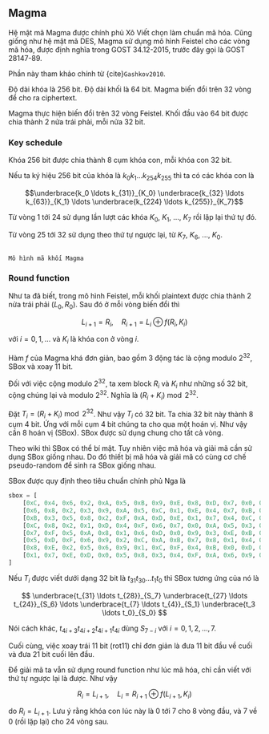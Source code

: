 ## Magma

Hệ mật mã Magma được chính phủ Xô Viết chọn làm chuẩn mã hóa. Cũng giống như hệ mật mã DES, Magma sử dụng mô hình Feistel cho các vòng mã hóa, được định nghĩa trong GOST 34.12-2015, trước đây gọi là GOST 28147-89.

Phần này tham khảo chính từ {cite}`Gashkov2010`.

Độ dài khóa là 256 bit. Độ dài khối là 64 bit. Magma biến đổi trên 32 vòng để cho ra ciphertext.

Magma thực hiện biến đổi trên 32 vòng Feistel. Khối đầu vào 64 bit được chia thành 2 nửa trái phải, mỗi nửa 32 bit.

### Key schedule

Khóa 256 bit được chia thành 8 cụm khóa con, mỗi khóa con 32 bit.

Nếu ta ký hiệu 256 bit của khóa là $k_{0} k_{1} \ldots k_{254} k_{255}$
thì ta có các khóa con là

$$\underbrace{k_0 \ldots k_{31}}_{K_0} \underbrace{k_{32} \ldots k_{63}}_{K_1} \ldots \underbrace{k_{224} \ldots k_{255}}_{K_7}$$

Từ vòng 1 tới 24 sử dụng lần lượt các khóa $K_0$, $K_1$, ..., $K_7$ rồi lặp lại thứ tự đó.

Từ vòng 25 tới 32 sử dụng theo thứ tự ngược lại, từ $K_7$, $K_6$, ..., $K_0$.

```{figure} ../figures/magma/blocky.jpg

Mô hình mã khối Magma
```

### Round function

Như ta đã biết, trong mô hình Feistel, mỗi khối plaintext được chia thành 2 nửa trái phải $(L_0, R_0)$. Sau đó ở mỗi vòng biến đổi thì

$$L_{i+1} = R_i, \quad R_{i+1} = L_i \oplus f(R_i, K_i)$$

với $i=0, 1, \ldots$ và $K_i$ là khóa con ở vòng $i$.

Hàm $f$ của Magma khá đơn giản, bao gồm 3 động tác là cộng modulo $2^{32}$, SBox và xoay 11 bit.

Đối với việc cộng modulo $2^{32}$, ta xem block $R_i$ và $K_i$ như những số 32 bit, cộng chúng lại và modulo $2^{32}$. Nghĩa là 
$(R_i + K_i) \bmod 2^{32}$.

Đặt $T_i = (R_i + K_i) \bmod 2^{32}$. Như vậy $T_i$ có 32 bit. Ta chia 32 bit này thành 8 cụm 4 bit. Ứng với mỗi cụm 4 bit chúng ta cho qua một hoán vị. Như vậy cần 8 hoán vị (SBox). SBox được sử dụng chung cho tất cả vòng.

Theo wiki thì SBox có thể bí mật. Tuy nhiên việc mã hóa và giải mã cần sử dụng SBox giống nhau. Do đó thiết bị mã hóa và giải mã có cùng cơ chế pseudo-random để sinh ra SBox giống nhau.

SBox được quy định theo tiêu chuẩn chính phủ Nga là

```python
sbox = [
    [0xC, 0x4, 0x6, 0x2, 0xA, 0x5, 0xB, 0x9, 0xE, 0x8, 0xD, 0x7, 0x0, 0x3, 0xF, 0x1],
    [0x6, 0x8, 0x2, 0x3, 0x9, 0xA, 0x5, 0xC, 0x1, 0xE, 0x4, 0x7, 0xB, 0xD, 0x0, 0xF],
    [0xB, 0x3, 0x5, 0x8, 0x2, 0xF, 0xA, 0xD, 0xE, 0x1, 0x7, 0x4, 0xC, 0x9, 0x6, 0x0],
    [0xC, 0x8, 0x2, 0x1, 0xD, 0x4, 0xF, 0x6, 0x7, 0x0, 0xA, 0x5, 0x3, 0xE, 0x9, 0xB],
    [0x7, 0xF, 0x5, 0xA, 0x8, 0x1, 0x6, 0xD, 0x0, 0x9, 0x3, 0xE, 0xB, 0x4, 0x2, 0xC],
    [0x5, 0xD, 0xF, 0x6, 0x9, 0x2, 0xC, 0xA, 0xB, 0x7, 0x8, 0x1, 0x4, 0x3, 0xE, 0x0],
    [0x8, 0xE, 0x2, 0x5, 0x6, 0x9, 0x1, 0xC, 0xF, 0x4, 0xB, 0x0, 0xD, 0xA, 0x3, 0x7],
    [0x1, 0x7, 0xE, 0xD, 0x0, 0x5, 0x8, 0x3, 0x4, 0xF, 0xA, 0x6, 0x9, 0xC, 0xB, 0x2],
]
```

Nếu $T_i$ được viết dưới dạng 32 bit là $t_{31} t_{30} \ldots t_1 t_0$
thì SBox tương ứng của nó là

$$
    \underbrace{t_{31} \ldots t_{28}}_{S_7}
    \underbrace{t_{27} \ldots t_{24}}_{S_6}
    \ldots
    \underbrace{t_{7} \ldots t_{4}}_{S_1}
    \underbrace{t_3 \ldots t_0}_{S_0}
$$

Nói cách khác, $t_{4i+3} t_{4i+2} t_{4i+1} t_{4i}$ dùng $S_{7-i}$ với $i = 0, 1, 2, \ldots, 7$.

Cuối cùng, việc xoay trái 11 bit (rot11) chỉ đơn giản là đưa 11 bit đầu về cuối và đưa 21 bit cuối lên đầu.

Để giải mã ta vẫn sử dụng round function như lúc mã hóa, chỉ cần viết với thứ tự ngược lại là được. Như vậy

$$R_i = L_{i+1}, \quad L_i = R_{i+1} \oplus f(L_{i+1}, K_i)$$

do $R_i = L_{i+1}$. Lưu ý rằng khóa con lúc này là 0 tới 7 cho 8 vòng đầu, và 7 về 0 (rồi lặp lại) cho 24 vòng sau.
